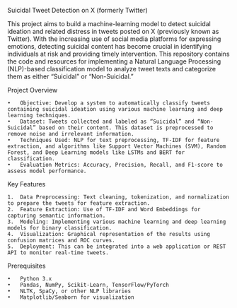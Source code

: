 Suicidal Tweet Detection on X (formerly Twitter)

This project aims to build a machine-learning model to detect suicidal ideation and related distress in tweets posted on X (previously known as Twitter). With the increasing use of social media platforms for expressing emotions, detecting suicidal content has become crucial in identifying individuals at risk and providing timely intervention. This repository contains the code and resources for implementing a Natural Language Processing (NLP)-based classification model to analyze tweet texts and categorize them as either “Suicidal” or “Non-Suicidal.”

Project Overview

	•	Objective: Develop a system to automatically classify tweets containing suicidal ideation using various machine learning and deep learning techniques.
	•	Dataset: Tweets collected and labeled as “Suicidal” and “Non-Suicidal” based on their content. This dataset is preprocessed to remove noise and irrelevant information.
	•	Techniques Used: NLP for text preprocessing, TF-IDF for feature extraction, and algorithms like Support Vector Machines (SVM), Random Forest, and Deep Learning models like LSTMs and BERT for classification.
	•	Evaluation Metrics: Accuracy, Precision, Recall, and F1-score to assess model performance.

Key Features

	1.	Data Preprocessing: Text cleaning, tokenization, and normalization to prepare the tweets for feature extraction.
	2.	Feature Extraction: Use of TF-IDF and Word Embeddings for capturing semantic information.
	3.	Modeling: Implementing various machine learning and deep learning models for binary classification.
	4.	Visualization: Graphical representation of the results using confusion matrices and ROC curves.
	5.	Deployment: This can be integrated into a web application or REST API to monitor real-time tweets.

Prerequisites

	•	Python 3.x
	•	Pandas, NumPy, Scikit-Learn, TensorFlow/PyTorch
	•	NLTK, SpaCy, or other NLP libraries
	•	Matplotlib/Seaborn for visualization
